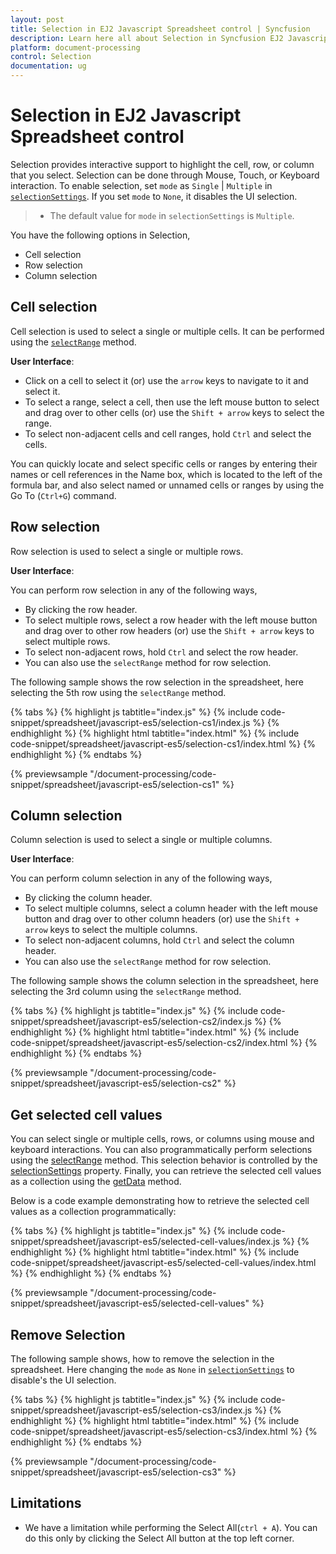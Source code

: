 ```yaml
---
layout: post
title: Selection in EJ2 Javascript Spreadsheet control | Syncfusion
description: Learn here all about Selection in Syncfusion EJ2 Javascript Spreadsheet control of Syncfusion Essential JS 2 and more.
platform: document-processing
control: Selection 
documentation: ug
---
```


# Selection in EJ2 Javascript Spreadsheet control

Selection provides interactive support to highlight the cell, row, or column that you select. Selection can be done through Mouse, Touch, or Keyboard interaction. To enable selection, set `mode` as `Single` | `Multiple` in [`selectionSettings`](https://ej2.syncfusion.com/javascript/documentation/api/spreadsheet/#selectionsettings). If you set `mode` to `None`, it disables the UI selection.

> * The default value for `mode` in  `selectionSettings` is `Multiple`.

You have the following options in Selection,

* Cell selection
* Row selection
* Column selection

## Cell selection

Cell selection is used to select a single or multiple cells. It can be performed using the [`selectRange`](https://ej2.syncfusion.com/javascript/documentation/api/spreadsheet/#selectrange) method.

**User Interface**:

* Click on a cell to select it (or) use the `arrow` keys to navigate to it and select it.
* To select a range, select a cell, then use the left mouse button to select and drag over to other cells (or) use the `Shift + arrow` keys to select the range.
* To select non-adjacent cells and cell ranges, hold `Ctrl` and select the cells.

You can quickly locate and select specific cells or ranges by entering their names or cell references in the Name box, which is located to the left of the formula bar, and also select named or unnamed cells or ranges by using the Go To (`Ctrl+G`) command.

## Row selection

Row selection is used to select a single or multiple rows.

**User Interface**:

You can perform row selection in any of the following ways,

* By clicking the row header.
* To select multiple rows, select a row header with the left mouse button and drag over to other row headers (or) use the `Shift + arrow` keys to select multiple rows.
* To select non-adjacent rows, hold `Ctrl` and select the row header.
* You can also use the `selectRange` method for row selection.

The following sample shows the row selection in the spreadsheet, here selecting the 5th row using the `selectRange` method.

{% tabs %}
{% highlight js tabtitle="index.js" %}
{% include code-snippet/spreadsheet/javascript-es5/selection-cs1/index.js %}
{% endhighlight %}
{% highlight html tabtitle="index.html" %}
{% include code-snippet/spreadsheet/javascript-es5/selection-cs1/index.html %}
{% endhighlight %}
{% endtabs %}

{% previewsample "/document-processing/code-snippet/spreadsheet/javascript-es5/selection-cs1" %}

## Column selection

Column selection is used to select a single or multiple columns.

**User Interface**:

You can perform column selection in any of the following ways,

* By clicking the column header.
* To select multiple columns, select a column header with the left mouse button and drag over to other column headers (or) use the `Shift + arrow` keys to select the multiple columns.
* To select non-adjacent columns, hold `Ctrl` and select the column header.
* You can also use the `selectRange` method for row selection.

The following sample shows the column selection in the spreadsheet, here selecting the 3rd column using  the `selectRange` method.

{% tabs %}
{% highlight js tabtitle="index.js" %}
{% include code-snippet/spreadsheet/javascript-es5/selection-cs2/index.js %}
{% endhighlight %}
{% highlight html tabtitle="index.html" %}
{% include code-snippet/spreadsheet/javascript-es5/selection-cs2/index.html %}
{% endhighlight %}
{% endtabs %}

{% previewsample "/document-processing/code-snippet/spreadsheet/javascript-es5/selection-cs2" %}

## Get selected cell values

You can select single or multiple cells, rows, or columns using mouse and keyboard interactions. You can also programmatically perform selections using the [selectRange](https://helpej2.syncfusion.com/javascript/documentation/api/spreadsheet/#selectrange) method. This selection behavior is controlled by the [selectionSettings](https://helpej2.syncfusion.com/javascript/documentation/api/spreadsheet/#selectionsettings) property. Finally, you can retrieve the selected cell values as a collection using the [getData](https://helpej2.syncfusion.com/javascript/documentation/api/spreadsheet/#getdata) method.

Below is a code example demonstrating how to retrieve the selected cell values as a collection programmatically:

{% tabs %}
{% highlight js tabtitle="index.js" %}
{% include code-snippet/spreadsheet/javascript-es5/selected-cell-values/index.js %}
{% endhighlight %}
{% highlight html tabtitle="index.html" %}
{% include code-snippet/spreadsheet/javascript-es5/selected-cell-values/index.html %}
{% endhighlight %}
{% endtabs %}

{% previewsample "/document-processing/code-snippet/spreadsheet/javascript-es5/selected-cell-values" %}

## Remove Selection

The following sample shows, how to remove the selection in the spreadsheet. Here changing the `mode` as `None` in [`selectionSettings`](https://ej2.syncfusion.com/javascript/documentation/api/spreadsheet/#selectionsettings) to disable's the UI selection.

{% tabs %}
{% highlight js tabtitle="index.js" %}
{% include code-snippet/spreadsheet/javascript-es5/selection-cs3/index.js %}
{% endhighlight %}
{% highlight html tabtitle="index.html" %}
{% include code-snippet/spreadsheet/javascript-es5/selection-cs3/index.html %}
{% endhighlight %}
{% endtabs %}

{% previewsample "/document-processing/code-snippet/spreadsheet/javascript-es5/selection-cs3" %}

## Limitations

* We have a limitation while performing the Select All(`ctrl + A`). You can do this only by clicking the Select All button at the top left corner.